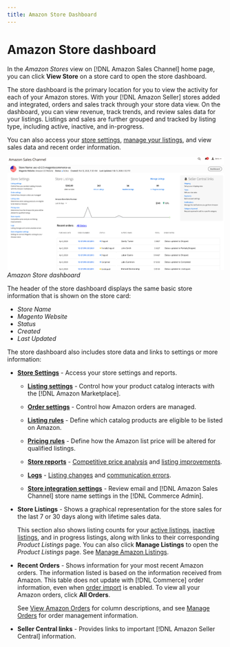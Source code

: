 ```yaml
---
title: Amazon Store Dashboard
---
```


# Amazon Store dashboard


In the _Amazon Stores_ view on [!DNL Amazon Sales Channel] home page, you can click **View Store** on a store card to open the store dashboard.

The store dashboard is the primary location for you to view the activity for each of your Amazon stores. With your [!DNL Amazon Seller] stores added and integrated, orders and sales track through your store data view. On the dashboard, you can view revenue, track trends, and review sales data for your listings. Listings and sales are further grouped and tracked by listing type, including active, inactive, and in-progress.

You can also access your [store settings](./ob-store-review.md), [manage your listings](./managing-product-listings.md), and view sales data and recent order information.

![](assets/amazon-store-dashboard.png)
_Amazon Store dashboard_

The header of the store dashboard displays the same basic store information that is shown on the store card:

- _Store Name_
- _Magento Website_
- _Status_
- _Created_
- _Last Updated_

The store dashboard also includes store data and links to settings or more information:

- [**Store Settings**](./ob-store-review.md) - Access your store settings and reports.

  - [**Listing settings**](./listing-settings.md) - Control how your product catalog interacts with the [!DNL Amazon Marketplace].

  - [**Order settings**](./order-settings.md) - Control how Amazon orders are managed.

  - [**Listing rules**](./listing-rules.md) - Define which catalog products are eligible to be listed on Amazon.

  - [**Pricing rules**](./pricing-products.md) - Define how the Amazon list price will be altered for qualified listings.

  - [**Store reports**](./amazon-logs-reports.md) - [Competitive price analysis](./competitive-price-analysis.md) and [listing improvements](./listing-improvements.md).

  - [**Logs**](./amazon-logs-reports.md) - [Listing changes](./listing-changes-log.md) and [communication errors](./communication-errors-log.md).

  - [**Store integration settings**](./store-integration-settings.md) - Review email and [!DNL Amazon Sales Channel] store name settings in the [!DNL Commerce Admin].

- **Store Listings** - Shows a graphical representation for the store sales for the last 7 or 30 days along with lifetime sales data.

   This section also shows listing counts for your [active listings](./active-listings.md), [inactive listings](./inactive-listings.md), and in progress listings, along with links to their corresponding _Product Listings_ page. You can also click **Manage Listings** to open the _Product Listings_ page. See [Manage Amazon Listings](./managing-product-listings.md).

- **Recent Orders** - Shows information for your most recent Amazon orders. The information listed is based on the information received from Amazon. This table does not update with [!DNL Commerce] order information, even when [order import](./order-settings.md) is enabled. To view all your Amazon orders, click **All Orders**.

   See [View Amazon Orders](./amazon-orders-all.md) for column descriptions,  and see [Manage Orders](./managing-orders.md) for order management information.

- **Seller Central links** - Provides links to important [!DNL Amazon Seller Central] information.
